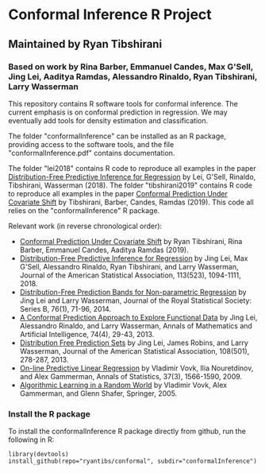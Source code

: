 # Conformal Inference R Project
## Maintained by Ryan Tibshirani
### Based on work by Rina Barber, Emmanuel Candes, Max G'Sell, Jing Lei, Aaditya Ramdas, Alessandro Rinaldo, Ryan Tibshirani, Larry Wasserman

This repository contains R software tools for conformal inference. The current
emphasis is on conformal prediction in regression. We may eventually add tools
for density estimation and classification.

The folder "conformalInference" can be installed as an R package, providing
access to the software tools, and the file "conformalInference.pdf" contains 
documentation. 

The folder "lei2018" contains R code to reproduce all examples in the paper
[Distribution-Free Predictive Inference for Regression](http://www.stat.cmu.edu/~ryantibs/papers/conformal.pdf)
by Lei, G'Sell, Rinaldo, Tibshirani, Wasserman (2018).  The folder "tibshirani2019"
contains R code to reproduce all examples in the paper
[Conformal Prediction Under Covariate Shift](http://www.stat.cmu.edu/~ryantibs/papers/weightedcp.pdf)
by Tibshirani, Barber, Candes, Ramdas (2019).  This code all relies on the
"conformalInference" R package.

Relevant work (in reverse chronological order):

- [Conformal Prediction Under Covariate Shift](http://www.stat.cmu.edu/~ryantibs/papers/weightedcp.pdf)
  by Ryan Tibshirani, Rina Barber, Emmanuel Candes, Aaditya Ramdas (2019). 
- [Distribution-Free Predictive Inference for Regression](http://www.stat.cmu.edu/~ryantibs/papers/conformal.pdf) 
  by Jing Lei, Max G'Sell, Alessandro Rinaldo, Ryan Tibshirani, and Larry
  Wasserman, Journal of the American Statistical Association, 113(523),
  1094-1111, 2018.
- [Distribution-Free Prediction Bands for Non-parametric Regression](https://rss.onlinelibrary.wiley.com/doi/abs/10.1111/rssb.12021)
  by Jing Lei and Larry Wasserman, Journal of the Royal Statistical Society:
  Series B, 76(1), 71-96, 2014. 
- [A Conformal Prediction Approach to Explore Functional Data](https://link.springer.com/article/10.1007%2Fs10472-013-9366-6)
  by Jing Lei, Alessandro Rinaldo, and Larry Wasserman, Annals of Mathematics
  and Artificial Intelligence, 74(4), 29-43, 2013.
- [Distribution Free Prediction Sets](https://amstat.tandfonline.com/doi/abs/10.1080/01621459.2012.751873)
  by Jing Lei, James Robins, and Larry Wasserman, Journal of the American
  Statistical Association, 108(501), 278-287, 2013.
- [On-line Predictive Linear Regression](http://www.alrw.net/articles/01.pdf) by
  Vladimir Vovk, Ilia Nouretdinov, and Alex Gammerman, Annals of Statistics,
  37(3), 1566-1590, 2009. 
- [Algorithmic Learning in a Random World](http://www.alrw.net) by Vladimir
  Vovk, Alex Gammerman, and Glenn Shafer, Springer, 2005.
  
### Install the R package

To install the conformalInference R package directly from github, run the
following in R:

```{r}
library(devtools)
install_github(repo="ryantibs/conformal", subdir="conformalInference")
```
